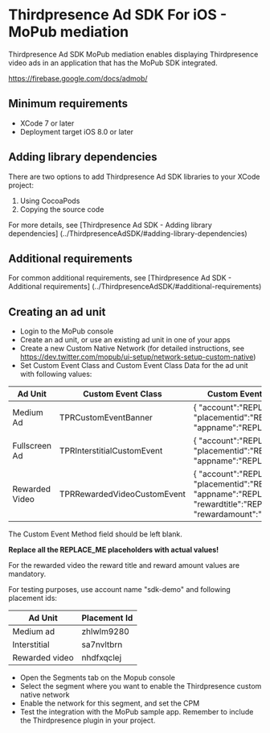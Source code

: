 # Thirdpresence Ad SDK For iOS - MoPub mediation

Thirdpresence Ad SDK MoPub mediation enables displaying Thirdpresence video ads in an application that has the MoPub SDK integrated.

https://firebase.google.com/docs/admob/

## Minimum requirements

- XCode 7 or later
- Deployment target iOS 8.0 or later

## Adding library dependencies

There are two options to add Thirdpresence Ad SDK libraries to your XCode project:

1. Using CocoaPods
2. Copying the source code

For more details, see [Thirdpresence Ad SDK - Adding library dependencies] (../ThirdpresenceAdSDK/#adding-library-dependencies) 

## Additional requirements

For common additional requirements, see [Thirdpresence Ad SDK - Additional requirements] (../ThirdpresenceAdSDK/#additional-requirements) 

## Creating an ad unit

- Login to the MoPub console
- Create an ad unit, or use an existing ad unit in one of your apps
- Create a new Custom Native Network (for detailed instructions, see https://dev.twitter.com/mopub/ui-setup/network-setup-custom-native)
- Set Custom Event Class and Custom Event Class Data for the ad unit with following values:

| Ad Unit | Custom Event Class | Custom Event Class Data |
| --- | --- | --- |
| Medium Ad | TPRCustomEventBanner | { "account":"REPLACE_ME", "placementid":"REPLACE_ME", "appname":"REPLACE_ME" } |
| Fullscreen Ad | TPRInterstitialCustomEvent | { "account":"REPLACE_ME", "placementid":"REPLACE_ME", "appname":"REPLACE_ME"} |
| Rewarded Video | TPRRewardedVideoCustomEvent | { "account":"REPLACE_ME", "placementid":"REPLACE_ME", "appname":"REPLACE_ME", "rewardtitle":"REPLACE_ME", "rewardamount":"REPLACE_ME"}  |

The Custom Event Method field should be left blank.

**Replace all the REPLACE_ME placeholders with actual values!**

For the rewarded video the reward title and reward amount values are mandatory.

For testing purposes, use account name "sdk-demo" and following placement ids:

|  Ad Unit | Placement Id | 
| --- | --- |
| Medium ad | zhlwlm9280 | 
| Interstitial | sa7nvltbrn |
| Rewarded video | nhdfxqclej |

- Open the Segments tab on the Mopub console
- Select the segment where you want to enable the Thirdpresence custom native network
- Enable the network for this segment, and set the CPM
- Test the integration with the MoPub sample app. Remember to include the Thirdpresence plugin in your project.
